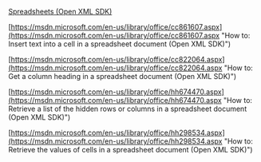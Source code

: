 

[Spreadsheets (Open XML SDK)](https://msdn.microsoft.com/en-us/library/office/cc850837.aspx "Spreadsheets (Open XML SDK)")

[https://msdn.microsoft.com/en-us/library/office/cc861607.aspx](https://msdn.microsoft.com/en-us/library/office/cc861607.aspx "How to: Insert text into a cell in a spreadsheet document (Open XML SDK)")

[https://msdn.microsoft.com/en-us/library/office/cc822064.aspx](https://msdn.microsoft.com/en-us/library/office/cc822064.aspx "How to: Get a column heading in a spreadsheet document (Open XML SDK)")

[https://msdn.microsoft.com/en-us/library/office/hh674470.aspx](https://msdn.microsoft.com/en-us/library/office/hh674470.aspx "How to: Retrieve a list of the hidden rows or columns in a spreadsheet document (Open XML SDK)")

[https://msdn.microsoft.com/en-us/library/office/hh298534.aspx](https://msdn.microsoft.com/en-us/library/office/hh298534.aspx "How to: Retrieve the values of cells in a spreadsheet document (Open XML SDK)")